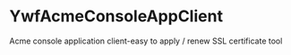 # YwfAcmeConsoleAppClient
Acme console application client-easy to apply / renew SSL certificate tool
